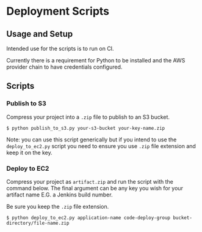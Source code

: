 # Deployment Scripts

## Usage and Setup
Intended use for the scripts is to run on CI. 

Currently there is a requirement for Python to be installed and the AWS provider chain to have credentials configured.

## Scripts

### Publish to S3
Compress your project into a `.zip` file to publish to an S3 bucket.

`$ python publish_to_s3.py your-s3-bucket your-key-name.zip`

Note: you can use this script generically but if you intend to use the `deploy_to_ec2.py` script you need to ensure you use `.zip` file extension and keep it on the key.

### Deploy to EC2
Compress your project as `artifact.zip` and run the script with the command below. The final argument can be any key you wish for your artifact name E.G. a Jenkins build number. 

Be sure you keep the `.zip` file extension.

`$ python deploy_to_ec2.py application-name code-deploy-group bucket-directory/file-name.zip`